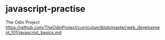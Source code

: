 # javascript-practise
The Odin Project https://github.com/TheOdinProject/curriculum/blob/master/web_development_101/javascript_basics.md
